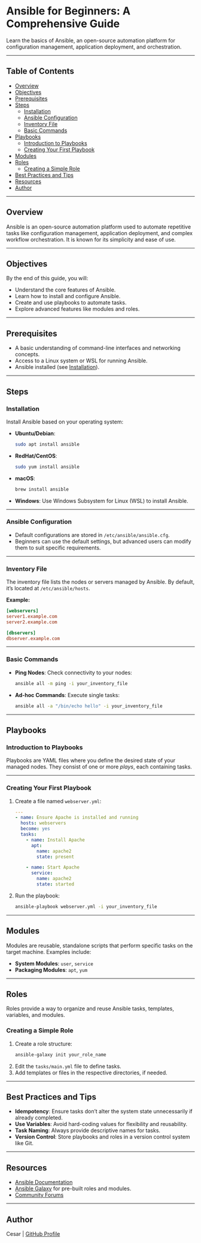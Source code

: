 # Ansible for Beginners: A Comprehensive Guide

Learn the basics of Ansible, an open-source automation platform for configuration management, application deployment, and orchestration.

---

## **Table of Contents**

- [Overview](#overview)
- [Objectives](#objectives)
- [Prerequisites](#prerequisites)
- [Steps](#steps)
  - [Installation](#installation)
  - [Ansible Configuration](#ansible-configuration)
  - [Inventory File](#inventory-file)
  - [Basic Commands](#basic-commands)
- [Playbooks](#playbooks)
  - [Introduction to Playbooks](#introduction-to-playbooks)
  - [Creating Your First Playbook](#creating-your-first-playbook)
- [Modules](#modules)
- [Roles](#roles)
  - [Creating a Simple Role](#creating-a-simple-role)
- [Best Practices and Tips](#best-practices-and-tips)
- [Resources](#resources)
- [Author](#author)

---

## **Overview**

Ansible is an open-source automation platform used to automate repetitive tasks like configuration management, application deployment, and complex workflow orchestration. It is known for its simplicity and ease of use.

---

## **Objectives**

By the end of this guide, you will:
- Understand the core features of Ansible.
- Learn how to install and configure Ansible.
- Create and use playbooks to automate tasks.
- Explore advanced features like modules and roles.

---

## **Prerequisites**

- A basic understanding of command-line interfaces and networking concepts.
- Access to a Linux system or WSL for running Ansible.
- Ansible installed (see [Installation](#installation)).

---

## **Steps**

### **Installation**

Install Ansible based on your operating system:

- **Ubuntu/Debian**:
  ```bash
  sudo apt install ansible
  ```
- **RedHat/CentOS**:
  ```bash
  sudo yum install ansible
  ```
- **macOS**:
  ```bash
  brew install ansible
  ```
- **Windows**: Use Windows Subsystem for Linux (WSL) to install Ansible.

---

### **Ansible Configuration**

- Default configurations are stored in `/etc/ansible/ansible.cfg`.
- Beginners can use the default settings, but advanced users can modify them to suit specific requirements.

---

### **Inventory File**

The inventory file lists the nodes or servers managed by Ansible. By default, it’s located at `/etc/ansible/hosts`.

**Example:**
```ini
[webservers]
server1.example.com
server2.example.com

[dbservers]
dbserver.example.com
```

---

### **Basic Commands**

- **Ping Nodes**: Check connectivity to your nodes:
  ```bash
  ansible all -m ping -i your_inventory_file
  ```
- **Ad-hoc Commands**: Execute single tasks:
  ```bash
  ansible all -a "/bin/echo hello" -i your_inventory_file
  ```

---

## **Playbooks**

### **Introduction to Playbooks**

Playbooks are YAML files where you define the desired state of your managed nodes. They consist of one or more *plays*, each containing tasks.

---

### **Creating Your First Playbook**

1. Create a file named `webserver.yml`:
   ```yaml
   ---
   - name: Ensure Apache is installed and running
     hosts: webservers
     become: yes
     tasks:
       - name: Install Apache
         apt:
           name: apache2
           state: present

       - name: Start Apache
         service:
           name: apache2
           state: started
   ```
2. Run the playbook:
   ```bash
   ansible-playbook webserver.yml -i your_inventory_file
   ```

---

## **Modules**

Modules are reusable, standalone scripts that perform specific tasks on the target machine. Examples include:
- **System Modules**: `user`, `service`
- **Packaging Modules**: `apt`, `yum`

---

## **Roles**

Roles provide a way to organize and reuse Ansible tasks, templates, variables, and modules.

### **Creating a Simple Role**

1. Create a role structure:
   ```bash
   ansible-galaxy init your_role_name
   ```
2. Edit the `tasks/main.yml` file to define tasks.
3. Add templates or files in the respective directories, if needed.

---

## **Best Practices and Tips**

- **Idempotency**: Ensure tasks don’t alter the system state unnecessarily if already completed.
- **Use Variables**: Avoid hard-coding values for flexibility and reusability.
- **Task Naming**: Always provide descriptive names for tasks.
- **Version Control**: Store playbooks and roles in a version control system like Git.

---

## **Resources**

- [Ansible Documentation](https://docs.ansible.com)
- [Ansible Galaxy](https://galaxy.ansible.com) for pre-built roles and modules.
- [Community Forums](https://www.ansible.com/community)

---

## **Author**

Cesar | [GitHub Profile](https://github.com/cesar-group)



<!-- # Ansible for Beginners: A Comprehensive Guide

<br>

## What is Ansible?

Ansible is an open-source automation platform. It's used to automate tasks such as configuration management, application deployment, and orchestration of complex workflows. Its main goals are simplicity and ease-of-use.

<br>

## Basic Management

<br>

### Installation

To install Ansible:

1. **For Ubuntu/Debian**: Use `sudo apt install ansible`.
2. **For RedHat/CentOS**: Use `sudo yum install ansible`.
3. **For macOS**: Use `brew install ansible`.
4. **Windows**: Windows is not directly supported, but it can be run from within the Windows Subsystem for Linux (WSL).

<br>

### Ansible Configuration

Ansible configurations can be done in the `/etc/ansible/ansible.cfg` file, although defaults are generally good for starters.

<br>

### Inventory File

The inventory file (default location is `/etc/ansible/hosts`) is where you list the nodes or servers you want Ansible to manage.

Example:

```bash
[webservers]
server1.example.com
server2.example.com

[dbservers]
dbserver.example.com
```

<br>

### Basic Commands

- **Ping**: To check connectivity to your nodes: `ansible all -m ping -i your_inventory_file`.
- **Ad-hoc Commands**: Execute single tasks with Ansible commands. Example: `ansible all -a "/bin/echo hello" -i your_inventory_file`.

<br>

## Ansible Playbooks

<br>

### Introduction to Playbooks

Playbooks are YAML files where you define the desired states of your managed nodes. They can include one or multiple plays.

<br>

### Creating Your First Playbook

Create a file named `webserver.yml`:

```yaml
---
- name: Ensure Apache is installed and running
  hosts: webservers
  become: yes
  tasks:
    - name: Install Apache
      apt:
        name: apache2
        state: present

    - name: Start Apache
      service:
        name: apache2
        state: started
```

To run this playbook, use `ansible-playbook webserver.yml -i your_inventory_file`.

<br>

## Ansible Modules

Modules are discrete units of code that get executed in the target machine. Examples include system modules (like `user` and `service`) and packaging modules (like `apt` and `yum`).

<br>

## Ansible Roles

Roles are a way to group multiple tasks together into one container to do automated tasks for the server. They provide a framework for fully independent or interdependent collections of files, tasks, templates, variables, and modules.

<br>

### Creating a Simple Role

1. **Create Role Structure**: Use `ansible-galaxy init your_role_name` to create a skeleton role.
2. **Add Tasks**: Edit the `tasks/main.yml` file to add tasks.
3. **Add Templates/Files**: If needed, add templates or files in the respective directories.

<br>

## Best Practices and Tips

- **Idempotency**: Design playbooks to be idempotent – running them repeatedly should not change the system state after the first successful run.
- **Use Variables**: For reusable code, use variables rather than hard-coding values.
- **Task Naming**: Always name your tasks to understand what each task is doing.
- **Version Control**: Keep your playbooks and roles in a version control system like Git.

<br>

## Conclusion

Ansible is a versatile tool ideal for simplifying complex tasks. Through playbooks and roles, Ansible provides a clear, concise way to manage your IT infrastructure.

<br>

## Further Learning

- **Official Documentation**: Visit [Ansible Documentation](https://docs.ansible.com) for more detailed information.
- **Community Resources**: Engage with the Ansible community through forums and mailing lists for tips and best practices. -->
